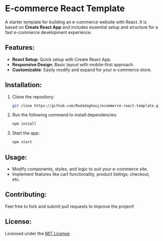 # E-commerce React Template

A starter template for building an e-commerce website with React. It is based on **Create React App** and includes essential setup and structure for a fast e-commerce development experience.

## Features:
- **React Setup**: Quick setup with Create React App.
- **Responsive Design**: Basic layout with mobile-first approach.
- **Customizable**: Easily modify and expand for your e-commerce store.

## Installation:
1. Clone the repository:
   ```bash
   git clone https://github.com/Redadaghouj/ecommerce-react-template.git
   ```
2. Run the following command to install dependencies:
   ```bash
   npm install
   ```
3. Start the app:
   ```bash
   npm start
   ```

## Usage:
- Modify components, styles, and logic to suit your e-commerce site.
- Implement features like cart functionality, product listings, checkout, etc.

## Contributing:
Feel free to fork and submit pull requests to improve the project!

## License:
Licensed under the [MIT License](LICENSE).
